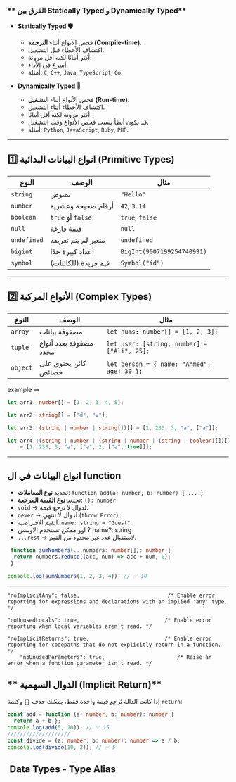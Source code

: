 ### ** الفرق بين Statically Typed و Dynamically Typed**

- **Statically Typed 🛡️**
    
    - فحص الأنواع أثناء **الترجمة (Compile-time)**.
    - اكتشاف الأخطاء قبل التشغيل.
    - أكثر أمانًا لكنه أقل مرونة.
    - أسرع في الأداء.
    - أمثلة: `C`, `C++`, `Java`, `TypeScript`, `Go`.
- **Dynamically Typed 🔄**
    
    - فحص الأنواع أثناء **التشغيل (Run-time)**.
    - اكتشاف الأخطاء أثناء التشغيل.
    - أكثر مرونة لكنه أقل أمانًا.
    - قد يكون أبطأ بسبب فحص الأنواع وقت التشغيل.
    - أمثلة: `Python`, `JavaScript`, `Ruby`, `PHP`.

---
## **1️⃣ انواع البيانات البدائية (Primitive Types)**

|النوع|الوصف|مثال|
|---|---|---|
|`string`|نصوص|`"Hello"`|
|`number`|أرقام صحيحة وعشرية|`42`, `3.14`|
|`boolean`|`true` أو `false`|`true`, `false`|
|`null`|قيمة فارغة|`null`|
|`undefined`|متغير لم يتم تعريفه|`undefined`|
|`bigint`|أعداد كبيرة جدًا|`BigInt(9007199254740991)`|
|`symbol`|قيم فريدة (للكائنات)|`Symbol("id")`|

---

## **2️⃣ الأنواع المركبة (Complex Types)**

| النوع    | الوصف                  | مثال                                        |
| -------- | ---------------------- | ------------------------------------------- |
| `array`  | مصفوفة بيانات          | `let nums: number[] = [1, 2, 3];`           |
| `tuple`  | مصفوفة بعدد أنواع محدد | `let user: [string, number] = ["Ali", 25];` |
| `object` | كائن يحتوي على خصائص   | `let person = { name: "Ahmed", age: 30 };`  |
example  => 
```ts
let arr1: number[] = [1, 2, 3, 4, 5];

let arr2: string[] = ["d", "v"];

let arr3: (string | number | string[])[] = [1, 233, 3, "a", ["a"]];

let arr4 :(string | number | (string | number | (string | boolean)[])[])[]
	= [1, 233, 3, "a", ["a", 2, ["a", true]]];
```


---
## انواع البيانات في ال function

- تحديد **نوع المعاملات**: `function add(a: number, b: number) { ... }`
- تحديد **نوع القيمة المرجعة**: `(): number`
- `void` → لدوال لا ترجع قيمة.
- `never` → لدوال لا تنتهي (`throw Error`).
- القيم الافتراضية: `name: string = "Guest"`.
- اوو ممكن تستخدم الاوبشن ?    name?: string
- `...rest` → لاستقبال عدد غير محدود من القيم.
```ts 
 function sumNumbers(...numbers: number[]): number {
  return numbers.reduce((acc, num) => acc + num, 0);
 }

console.log(sumNumbers(1, 2, 3, 4)); // ✅ 10 
```

---
    "noImplicitAny": false,                            /* Enable error reporting for expressions and declarations with an implied 'any' type. */

    "noUnusedLocals": true,                           /* Enable error reporting when local variables aren't read. */

    "noImplicitReturns": true,                        /* Enable error reporting for codepaths that do not explicitly return in a function. */
	    "noUnusedParameters": true,                       /* Raise an error when a function parameter isn't read. */


## ** الدوال السهمية (Implicit Return)**

إذا كانت الدالة تُرجع قيمة واحدة فقط، يمكنك حذف `{}` وكلمة `return`:

```ts
const add = function (a: number, b: number): number {
  return a + b;};
console.log(add(5, 10)); // ✅ 15
////////////////////
const divide = (a: number, b: number): number => a / b;
console.log(divide(10, 2)); // ✅ 5
```

##  Data Types - Type Alias
